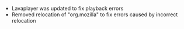 - Lavaplayer was updated to fix playback errors
- Removed relocation of "org.mozilla" to fix errors caused by incorrect relocation
